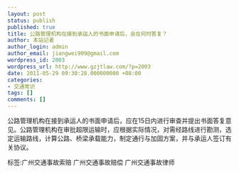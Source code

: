 ```yaml
---
layout: post
status: publish
published: true
title: 公路管理机构在接到承运人的书面申请后，会在何时答复？
author: 本站记者
author_login: admin
author_email: jiangwei909@gmail.com
wordpress_id: 2003
wordpress_url: http://www.gzjtlaw.com/?p=2003
date: 2011-05-29 09:30:28.000000000 +08:00
categories:
- 交通常识
tags: []
comments: []
---
```

公路管理机构在接到承运人的书面申请后，应在15日内进行审查并提出书面答复意见。公路管理机构在审批超限运输时，应根据实际情况，对需经路线进行勘测，选定运输路线，计算公路、桥梁承载能力，制定通行与加固方案，并与承运人签订有关协议。 标签:广州交通事故索赔 广州交通事故赔偿 广州交通事故律师
